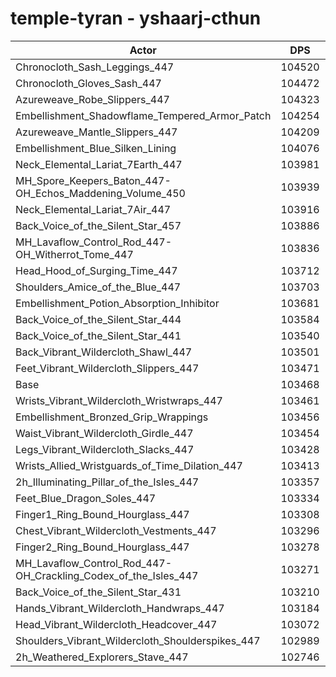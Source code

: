 # temple-tyran - yshaarj-cthun
| Actor | DPS | Increase |
|---|:---:|:---:|
|Chronocloth_Sash_Leggings_447|104520|1.02%|
|Chronocloth_Gloves_Sash_447|104472|0.97%|
|Azureweave_Robe_Slippers_447|104323|0.83%|
|Embellishment_Shadowflame_Tempered_Armor_Patch|104254|0.76%|
|Azureweave_Mantle_Slippers_447|104209|0.72%|
|Embellishment_Blue_Silken_Lining|104076|0.59%|
|Neck_Elemental_Lariat_7Earth_447|103981|0.50%|
|MH_Spore_Keepers_Baton_447-OH_Echos_Maddening_Volume_450|103939|0.46%|
|Neck_Elemental_Lariat_7Air_447|103916|0.43%|
|Back_Voice_of_the_Silent_Star_457|103886|0.40%|
|MH_Lavaflow_Control_Rod_447-OH_Witherrot_Tome_447|103836|0.36%|
|Head_Hood_of_Surging_Time_447|103712|0.24%|
|Shoulders_Amice_of_the_Blue_447|103703|0.23%|
|Embellishment_Potion_Absorption_Inhibitor|103681|0.21%|
|Back_Voice_of_the_Silent_Star_444|103584|0.11%|
|Back_Voice_of_the_Silent_Star_441|103540|0.07%|
|Back_Vibrant_Wildercloth_Shawl_447|103501|0.03%|
|Feet_Vibrant_Wildercloth_Slippers_447|103471|0.00%|
|Base|103468|0.00%|
|Wrists_Vibrant_Wildercloth_Wristwraps_447|103461|-0.01%|
|Embellishment_Bronzed_Grip_Wrappings|103456|-0.01%|
|Waist_Vibrant_Wildercloth_Girdle_447|103454|-0.01%|
|Legs_Vibrant_Wildercloth_Slacks_447|103428|-0.04%|
|Wrists_Allied_Wristguards_of_Time_Dilation_447|103413|-0.05%|
|2h_Illuminating_Pillar_of_the_Isles_447|103357|-0.11%|
|Feet_Blue_Dragon_Soles_447|103334|-0.13%|
|Finger1_Ring_Bound_Hourglass_447|103308|-0.15%|
|Chest_Vibrant_Wildercloth_Vestments_447|103296|-0.17%|
|Finger2_Ring_Bound_Hourglass_447|103278|-0.18%|
|MH_Lavaflow_Control_Rod_447-OH_Crackling_Codex_of_the_Isles_447|103271|-0.19%|
|Back_Voice_of_the_Silent_Star_431|103210|-0.25%|
|Hands_Vibrant_Wildercloth_Handwraps_447|103184|-0.27%|
|Head_Vibrant_Wildercloth_Headcover_447|103072|-0.38%|
|Shoulders_Vibrant_Wildercloth_Shoulderspikes_447|102989|-0.46%|
|2h_Weathered_Explorers_Stave_447|102746|-0.70%|
